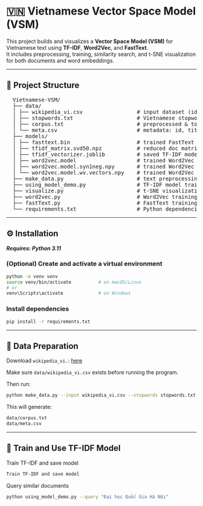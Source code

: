 # 🇻🇳 Vietnamese Vector Space Model (VSM)

This project builds and visualizes a **Vector Space Model (VSM)** for Vietnamese text using **TF-IDF**, **Word2Vec**, and **FastText**.  
It includes preprocessing, training, similarity search, and t-SNE visualization for both documents and word embeddings.

---

## 🧩 Project Structure
<pre>
  Vietnamese-VSM/
  ├── data/
  │ ├── wikipedia_vi.csv                 # input dataset (id, title, text)
  │ ├── stopwords.txt                    # Vietnamese stopword list
  │ ├── corpus.txt                       # preprocessed & tokenized text (auto-generated)
  │ └── meta.csv                         # metadata: id, title (auto-generated)
  ├── models/
  │ ├── fasttext.bin                     # trained FastText embeddings
  │ ├── tfidf_matrix.svd50.npz           # reduced doc matrix (SVD 50)
  │ ├── tfidf_vectorizer.joblib          # saved TF-IDF model
  │ ├── word2vec.model                   # trained Word2Vec embeddings
  │ ├── word2vec.model.syn1neg.npy       # trained Word2Vec embeddings
  │ └── word2vec.model.wv.vectors.npy    # trained Word2Vec embeddings
  ├── make_data.py                       # text preprocessing & corpus generation
  ├── using_model_demo.py                # TF-IDF model training & similarity search
  ├── visualize.py                       # t-SNE visualization for docs or words
  ├── word2vec.py                        # Word2Vec training
  ├── fastText.py                        # FastText training
  └── requirements.txt                   # Python dependencies
</pre>

---

## ⚙️ Installation

**_Requires: Python 3.11_**

### (Optional) Create and activate a virtual environment 

```bash
python -m venv venv
source venv/bin/activate          # on macOS/Linux
# or
venv\Scripts\activate             # on Windows
```

### Install dependencies
```bash
pip install -r requirements.txt
```

---

## 📘 Data Preparation

Download `wikipedia_vi.`: [here](https://drive.google.com/file/d/1_gFXaM3vFplPnyJGsV1QY5gqgtFjArdg/view?usp=sharing)

Make sure `data/wikipedia_vi.csv` exists before running the program.

Then run:
```bash
python make_data.py --input wikipedia_vi.csv --stopwords stopwords.txt
```
This will generate:
```bash
data/corpus.txt
data/meta.csv
```

---

## 🧠 Train and Use TF-IDF Model

Train TF-IDF and save model
```bash
Train TF-IDF and save model
```

Query similar documents
```bash
python using_model_demo.py --query "Đại học Quốc Gia Hà Nội"
```



